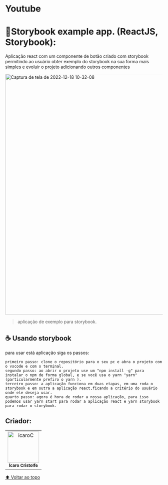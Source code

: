 # Youtube

<h1>🔰Storybook example app. (ReactJS, Storybook):</h1>
<p>Aplicação react com um componente de botão criado com storybook permitindo ao usuário obter exemplo do storybook na sua forma mais simples e evoluir o projeto adicionando outros componentes</p>

<a data-flickr-embed="true" href="https://www.flickr.com/photos/196553482@N03/52570324777/in/dateposted-public/" title="Captura de tela de 2022-12-18 10-32-08"><img src="https://live.staticflickr.com/65535/52570324777_f6b5b54892_o.png" width="1366" height="768" alt="Captura de tela de 2022-12-18 10-32-08"></a>

> aplicação de exemplo para storybook.

## ☕ Usando storybook
para usar está aplicação siga os passos:

```
primeiro passo: clone o repositório para o seu pc e abra o projeto com o vscode e com o terminal.
segundo passo: ao abrir o projeto use um "npm install -g" para instalar o npm de forma global, e se você usa o yarn "yarn" (particularmente prefiro o yarn ).
terceiro passo: a aplicação funciona em duas etapas, em uma roda o storybook e em outra a aplicação react,ficando a critério do usuário onde ele deseja usar.
quarto passo: agora é hora de rodar a nossa aplicação, para isso podemos usar yarn start para rodar a aplicação react e yarn storybook para rodar o storybook.
```

## Criador:

<table>
  <tr>
    <td align="center">
      <a href="https://www.linkedin.com/in/%C3%ADcaro-cristolfe-0b8104197/" target="_blanked">
        <img src="https://i.ibb.co/52ySbfP/icaroC.jpg" alt="icaroC" border="0" width= "100px"/><br>
        <sub>
          <b>Ícaro Cristolfe</b>
        </sub>
      </a>
    </td>
  </tr>
</table>



[⬆ Voltar ao topo](#Youtube)<br>
